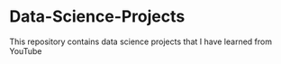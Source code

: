 # Data-Science-Projects
This repository contains data science projects that I have learned from YouTube 
